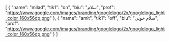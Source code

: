 [
  {
    "name": "milad",
    "tik1": "on",
    "biu": "سلام",
    "prof": "https://www.google.com/images/branding/googlelogo/2x/googlelogo_light_color_160x56dp.png"
  },
  {
    "name": "amit",
    "tik1": "off",
    "biu": "سلام خوبی",
    "prof": "https://www.google.com/images/branding/googlelogo/2x/googlelogo_light_color_160x56dp.png"
  }
]
